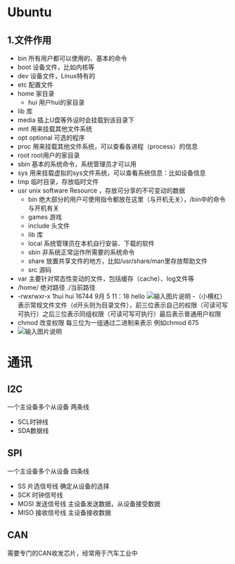 ﻿# Ubuntu
## 1.文件作用
* bin 所有用户都可以使用的、基本的命令
* boot 设备文件，比如内核等
* dev 设备文件，Linux特有的
* etc 配置文件
* home 家目录
	* hui 用户hui的家目录
* lib 库
* media 插上U盘等外设时会挂载到该目录下
* mnt 用来挂载其他文件系统
* opt optional 可选的程序
* proc 用来挂载其他文件系统，可以查看各进程（process）的信息
* root root用户的家目录
* sbin 基本的系统命令，系统管理员才可以用
* sys 用来挂载虚拟的sys文件系统，可以查看系统信息：比如设备信息
* tmp 临时目录，存放临时文件
* usr unix software Resource ，存放可分享的不可变动的数据
	* bin 绝大部分的用户可使用指令都放在这里（与开机无关），/bin中的命令与开机有关
	* games 游戏
	* include 头文件
	* lib 库
	* local 系统管理员在本机自行安装、下载的软件
	* sbin 非系统正常运作所需要的系统命令
	* share 放置共享文件的地方，比如/usr/share/man里存放帮助文件
	* src 源码
* var 主要针对常态性变动的文件，包括缓存（cache）、log文件等 
* /home/ 绝对路径     ./当前路径
* -rwxrwxr-x 1hui hui 16744 9月 5 11：18 hello
![输入图片说明](/imgs/2023-09-05/477XQBpvYdJextpW.png)
-（小横杠）表示常规文件文件（d开头则为目录文件），前三位表示自己的权限（可读可写可执行）之后三位表示同组权限（可读可写可执行）最后表示普通用户权限
* chmod 改变权限 每三位为一组通过二进制来表示 例如chmod 675
* ![输入图片说明](/imgs/2023-09-05/7aZmirmjW4Ac9rdC.png)
# 通讯
##  I2C
一个主设备多个从设备
两条线
* SCL时钟线
* SDA数据线
## SPI
一个主设备多个从设备
四条线
* SS 片选信号线 确定从设备的选择
* SCK 时钟信号线
* MOSI 发送信号线 主设备发送数据，从设备接受数据
* MISO 接收信号线 主设备接收数据
## CAN
需要专门的CAN收发芯片，经常用于汽车工业中
